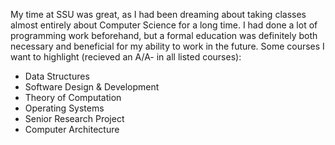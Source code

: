 My time at SSU was great, as I had been dreaming about taking classes almost entirely about Computer Science for a long time. I had done a lot of programming work beforehand, but a formal education was definitely both necessary and beneficial for my ability to work in the future. Some courses I want to highlight (recieved an A/A- in all listed courses):

- Data Structures
- Software Design & Development
- Theory of Computation
- Operating Systems
- Senior Research Project
- Computer Architecture